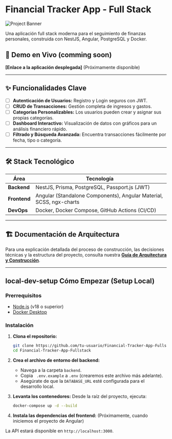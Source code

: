 # Financial Tracker App - Full Stack

![Project Banner](URL_DEL_BANNER_AQUI) 

Una aplicación full stack moderna para el seguimiento de finanzas personales, construida con NestJS, Angular, PostgreSQL y Docker.

## 🚀 Demo en Vivo (comming soon)

**[Enlace a la aplicación desplegada]** (Próximamente disponible)

---

## ✨ Funcionalidades Clave

- [ ] **Autenticación de Usuarios:** Registro y Login seguros con JWT.
- [ ] **CRUD de Transacciones:** Gestión completa de ingresos y gastos.
- [ ] **Categorías Personalizables:** Los usuarios pueden crear y asignar sus propias categorías.
- [ ] **Dashboard Interactivo:** Visualización de datos con gráficos para un análisis financiero rápido.
- [ ] **Filtrado y Búsqueda Avanzada:** Encuentra transacciones fácilmente por fecha, tipo o categoría.

---

## 🛠️ Stack Tecnológico

| Área         | Tecnología                                                          |
| ------------ | ------------------------------------------------------------------- |
| **Backend**  | NestJS, Prisma, PostgreSQL, Passport.js (JWT)                       |
| **Frontend** | Angular (Standalone Components), Angular Material, SCSS, ngx-charts |
| **DevOps**   | Docker, Docker Compose, GitHub Actions (CI/CD)                      |

---

## 🏗️ Documentación de Arquitectura

Para una explicación detallada del proceso de construcción, las decisiones técnicas y la estructura del proyecto, consulta nuestra **[Guía de Arquitectura y Construcción](./ARCHITECTURE.md)**.

---

## local-dev-setup Cómo Empezar (Setup Local)

### Prerrequisitos

- [Node.js](https://nodejs.org/) (v18 o superior)
- [Docker Desktop](https://www.docker.com/products/docker-desktop/)

### Instalación

1.  **Clona el repositorio:**

    ```bash
    git clone https://github.com/tu-usuario/Financial-Tracker-App-Fullstack.git
    cd Financial-Tracker-App-Fullstack
    ```

2.  **Crea el archivo de entorno del backend:**

    - Navega a la carpeta `backend`.
    - Copia ` .env.example` a `.env` (crearemos este archivo más adelante).
    - Asegúrate de que la `DATABASE_URL` esté configurada para el desarrollo local.

3.  **Levanta los contenedores:**
    Desde la raíz del proyecto, ejecuta:

    ```bash
    docker-compose up -d --build
    ```

4.  **Instala las dependencias del frontend:**
    (Próximamente, cuando iniciemos el proyecto de Angular)

La API estará disponible en `http://localhost:3000`.
